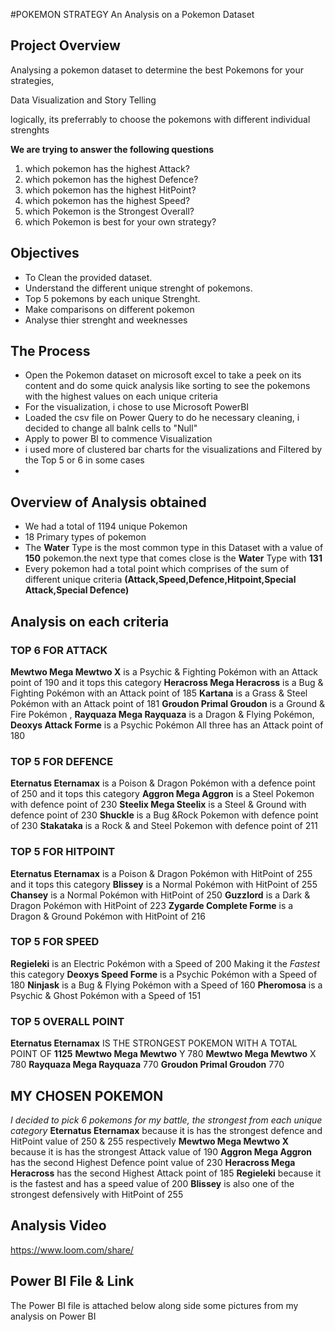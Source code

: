 #POKEMON STRATEGY
An Analysis on a Pokemon Dataset

## Project Overview
Analysing a pokemon dataset to determine the best Pokemons for your strategies,  

Data Visualization and Story Telling

logically, its preferrably to choose the pokemons with different individual strenghts

**We are trying to answer the following questions**
1. which pokemon has the highest Attack?
2. which pokemon has the highest Defence?
3. which pokemon has the highest HitPoint?
4. which pokemon has the highest Speed?
5. which Pokemon is the Strongest Overall?
6. which Pokemon is best for your own strategy?

## Objectives
- To Clean the provided dataset.
- Understand the different unique strenght of pokemons.
- Top 5 pokemons by each unique Strenght.
- Make comparisons on different pokemon
- Analyse thier strenght and weeknesses


## The Process
- Open the Pokemon dataset on microsoft excel to take a peek on its content and do some quick analysis like sorting to see the pokemons with the highest values on each unique criteria
- For the visualization, i chose to use Microsoft PowerBI
- Loaded the csv file on Power Query to do he necessary cleaning, i decided to change all balnk cells to "Null"
- Apply to power BI to commence Visualization
- i used more of clustered bar charts for the visualizations and Filtered by the Top 5 or 6 in some cases
- 
## Overview of Analysis obtained
- We had a total of 1194 unique Pokemon
- 18 Primary types of pokemon
- The **Water** Type is the most common type in this Dataset with a value of **150** pokemon.the next type that comes close is the **Water** Type with **131**
- Every pokemon had a total point which comprises of the sum of different unique criteria **(Attack,Speed,Defence,Hitpoint,Special Attack,Special Defence)**
  
## Analysis on each criteria
### TOP 6 FOR ATTACK 

**Mewtwo Mega Mewtwo X** is a Psychic & Fighting Pokémon with an Attack point of 190 and it tops this category
**Heracross Mega Heracross** is a Bug & Fighting Pokémon with an Attack point of  185
**Kartana** is a Grass & Steel Pokémon with an Attack point of  181
**Groudon Primal Groudon** is a Ground & Fire Pokémon , **Rayquaza Mega Rayquaza** is a Dragon & Flying Pokémon, **Deoxys Attack Forme** is a Psychic Pokémon All three has an Attack point of 180

### TOP 5 FOR DEFENCE
**Eternatus Eternamax** is a Poison & Dragon Pokémon with a defence point of 250 and it tops this category
**Aggron Mega Aggron** is a Steel Pokemon with defence point of 230
**Steelix Mega Steelix** is a Steel & Ground with defence point of 230
**Shuckle** is a Bug &Rock Pokemon with defence point of 230
**Stakataka** is a Rock & and Steel Pokemon with defence point of 211

### TOP 5 FOR HITPOINT

**Eternatus Eternamax** is a Poison & Dragon Pokémon with HitPoint of 255 and it tops this category
**Blissey** is a Normal Pokémon with HitPoint of  255
**Chansey** is a Normal Pokémon with HitPoint of  250
**Guzzlord** is a Dark & Dragon Pokémon with HitPoint of  223
**Zygarde Complete Forme** is a Dragon & Ground Pokémon with HitPoint of  216

### TOP 5 FOR SPEED
**Regieleki** is an Electric Pokémon with a Speed of 200 Making it the _Fastest_ this category
**Deoxys Speed Forme** is a Psychic Pokémon with a Speed of 180
**Ninjask** is a Bug & Flying Pokémon with a Speed of 160
**Pheromosa** is a Psychic & Ghost Pokémon with a Speed of 151


### TOP 5 OVERALL POINT
**Eternatus Eternamax** IS THE STRONGEST POKEMON WITH A TOTAL POINT OF **1125**
**Mewtwo Mega Mewtwo** Y 780
**Mewtwo Mega Mewtwo** X 780
**Rayquaza Mega Rayquaza** 770
**Groudon Primal Groudon** 770

## MY CHOSEN POKEMON
_I decided to pick 6 pokemons for my battle, the strongest from each unique category_
**Eternatus Eternamax** because it is has the strongest defence and HitPoint value of 250 & 255 respectively 
**Mewtwo Mega Mewtwo X** because it is has the strongest Attack value of 190
**Aggron Mega Aggron** has the second Highest Defence point value of 230
**Heracross Mega Heracross** has the second Highest Attack point of  185
**Regieleki** because it is the fastest and has a speed value of 200
**Blissey** is also one of the strongest defensively with HitPoint of  255



## Analysis Video
https://www.loom.com/share/

## Power BI File & Link
The Power BI file is attached below along side some pictures from my analysis on Power BI
